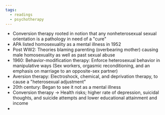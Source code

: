```yaml
---
tags:
  - readings
  - psychotherapy
---
```


- Conversion therapy rooted in notion that any nonheterosexual sexual orientation is a pathology in need of a "cure"
- APA listed homosexuality as a mental illness in 1952
- Post WW2: Theories blaming parenting (overbearing mother) causing male homosexuality as well as past sexual abuse
- 1960: Behavior-modification therapy: Enforce heterosexual behavior in manipulative ways (Sex workers, orgasmic reconditioning, and an emphasis on marriage to an opposite-sex partner)
- Aversion therapy: Electroshock, chemical, and deprivation therapy, to cause a "heterosexual adjustment"
- 20th century: Began to see it not as a mental illness
- Conversion therapy -> Health risks; higher rate of depression, suicidal thoughts, and suicide attempts and lower educational attainment and income
- 